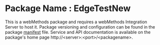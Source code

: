 # Package Name : EdgeTestNew
This is a webMethods package and requires a webMethods Integration Server to host it. Package versioning and configuration can be found in the package [manifest](./EdgeTestNew/manifest.v3) file. Service and API documentation is available on the package's home page http://&lt;server&gt;:&lt;port&gt;/&lt;packagename>.